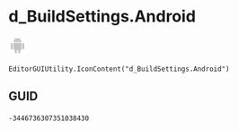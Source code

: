 # d_BuildSettings.Android
![](/img/d_BuildSettings.Android.png)

``` CSharp
EditorGUIUtility.IconContent("d_BuildSettings.Android")
```
## GUID
```
-3446736307351038430
```
